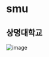# smu
## 상명대학교
![image](https://user-images.githubusercontent.com/121952875/210572658-26676db1-bbb6-4272-8737-2ec5ab0df5b9.png)

